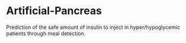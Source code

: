 # Artificial-Pancreas
Prediction of the safe amount of insulin to inject in hyper/hypoglycemic patients through meal detection. 
